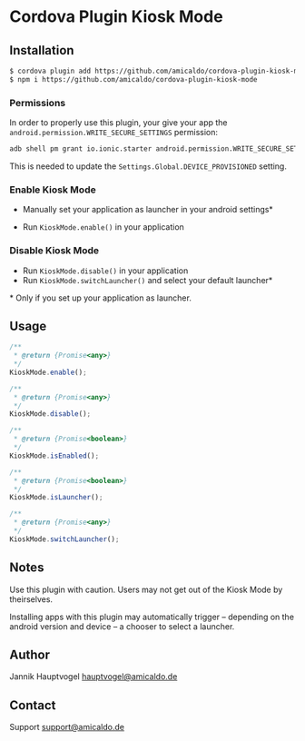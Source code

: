 # Cordova Plugin Kiosk Mode

## Installation

```bash
$ cordova plugin add https://github.com/amicaldo/cordova-plugin-kiosk-mode
$ npm i https://github.com/amicaldo/cordova-plugin-kiosk-mode
```

### Permissions

In order to properly use this plugin, your give your app the `android.permission.WRITE_SECURE_SETTINGS` permission:

```bash
adb shell pm grant io.ionic.starter android.permission.WRITE_SECURE_SETTINGS
```

This is needed to update the `Settings.Global.DEVICE_PROVISIONED` setting.

### Enable Kiosk Mode

* Manually set your application as launcher in your android settings*

* Run `KioskMode.enable()` in your application

### Disable Kiosk Mode

* Run `KioskMode.disable()` in your application
* Run `KioskMode.switchLauncher()` and select your default launcher*

\* Only if you set up your application as launcher.

## Usage

```typescript
/**
 * @return {Promise<any>}
 */
KioskMode.enable();

/**
 * @return {Promise<any>}
 */
KioskMode.disable();

/**
 * @return {Promise<boolean>}
 */
KioskMode.isEnabled();

/**
 * @return {Promise<boolean>}
 */
KioskMode.isLauncher();

/**
 * @return {Promise<any>}
 */
KioskMode.switchLauncher();
```

## Notes

Use this plugin with caution. Users may not get out of the Kiosk Mode by theirselves.

Installing apps with this plugin may automatically trigger – depending on the android version and device – a chooser to select a launcher.

## Author

Jannik Hauptvogel <hauptvogel@amicaldo.de>

## Contact

Support <support@amicaldo.de>
